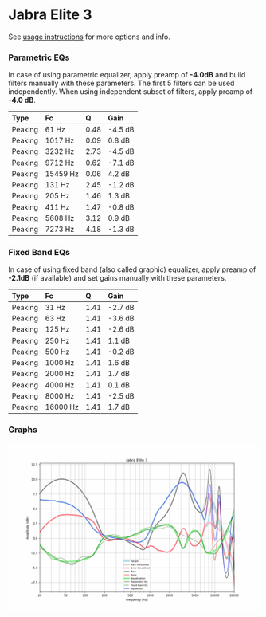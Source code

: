 # Jabra Elite 3
See [usage instructions](https://github.com/jaakkopasanen/AutoEq#usage) for more options and info.

### Parametric EQs
In case of using parametric equalizer, apply preamp of **-4.0dB** and build filters manually
with these parameters. The first 5 filters can be used independently.
When using independent subset of filters, apply preamp of **-4.0 dB**.

| Type    | Fc       |    Q | Gain    |
|:--------|:---------|:-----|:--------|
| Peaking | 61 Hz    | 0.48 | -4.5 dB |
| Peaking | 1017 Hz  | 0.09 | 0.8 dB  |
| Peaking | 3232 Hz  | 2.73 | -4.5 dB |
| Peaking | 9712 Hz  | 0.62 | -7.1 dB |
| Peaking | 15459 Hz | 0.06 | 4.2 dB  |
| Peaking | 131 Hz   | 2.45 | -1.2 dB |
| Peaking | 205 Hz   | 1.46 | 1.3 dB  |
| Peaking | 411 Hz   | 1.47 | -0.8 dB |
| Peaking | 5608 Hz  | 3.12 | 0.9 dB  |
| Peaking | 7273 Hz  | 4.18 | -1.3 dB |

### Fixed Band EQs
In case of using fixed band (also called graphic) equalizer, apply preamp of **-2.1dB**
(if available) and set gains manually with these parameters.

| Type    | Fc       |    Q | Gain    |
|:--------|:---------|:-----|:--------|
| Peaking | 31 Hz    | 1.41 | -2.7 dB |
| Peaking | 63 Hz    | 1.41 | -3.6 dB |
| Peaking | 125 Hz   | 1.41 | -2.6 dB |
| Peaking | 250 Hz   | 1.41 | 1.1 dB  |
| Peaking | 500 Hz   | 1.41 | -0.2 dB |
| Peaking | 1000 Hz  | 1.41 | 1.6 dB  |
| Peaking | 2000 Hz  | 1.41 | 1.7 dB  |
| Peaking | 4000 Hz  | 1.41 | 0.1 dB  |
| Peaking | 8000 Hz  | 1.41 | -2.5 dB |
| Peaking | 16000 Hz | 1.41 | 1.7 dB  |

### Graphs
![](./Jabra%20Elite%203.png)